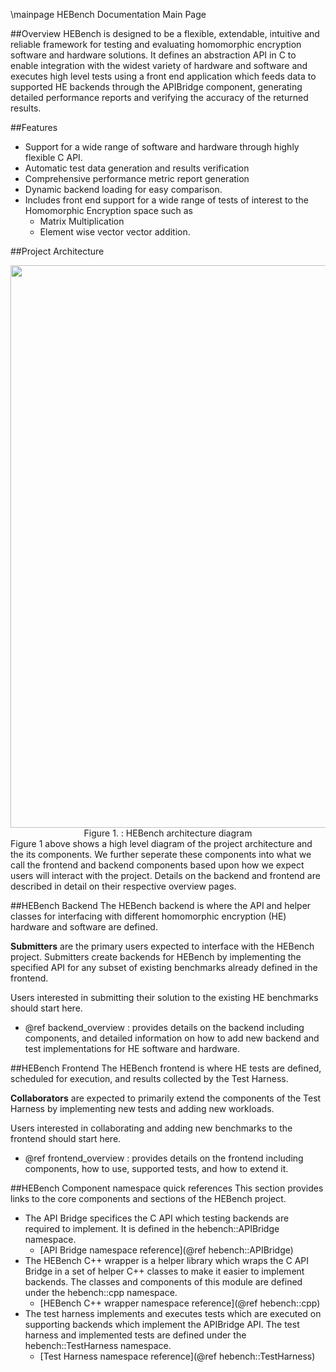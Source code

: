 \mainpage HEBench Documentation Main Page

##Overview
HEBench is designed to be a flexible, extendable, intuitive and reliable framework for testing and evaluating homomorphic encryption software and hardware solutions. It defines an abstraction API in C to enable integration with the widest variety of hardware and software and executes high level tests using a front end application which feeds data to supported HE backends through the APIBridge component, generating detailed performance reports and verifying the accuracy of the returned results. 

##Features
 - Support for a wide range of software and hardware through highly flexible C API.
 - Automatic test data generation and results verification
 - Comprehensive performance metric report generation
 - Dynamic backend loading for easy comparison. 
 - Includes front end support for a wide range of tests of interest to the Homomorphic Encryption space such as
     - Matrix Multiplication
     - Element wise vector vector addition.

##Project Architecture
<div align="center">
  <img width="900" src="architecture_diagram.png" /><br>
  <span>Figure 1. : HEBench architecture diagram</span>
</div>
Figure 1 above shows a high level diagram of the project architecture and the its components. We further seperate these components into what we call the frontend and backend components based upon how we expect users will interact with the project. Details on the backend and frontend are described in detail on their respective overview pages.

##HEBench Backend
The HEBench backend is where the API and helper classes for interfacing with different homomorphic encryption (HE) hardware and software are defined.

<b>Submitters</b> are the primary users expected to interface with the HEBench project. Submitters create backends for HEBench by implementing the specified API for any subset of existing benchmarks already defined in the frontend.

Users interested in submitting their solution to the existing HE benchmarks should start here.

- @ref backend_overview : provides details on the backend including components, and detailed information on how to add new backend and test implementations for HE software and hardware.

##HEBench Frontend
The HEBench frontend is where HE tests are defined, scheduled for execution, and results collected by the Test Harness.

<b>Collaborators</b> are expected to primarily extend the components of the Test Harness
by implementing new tests and adding new workloads.

Users interested in collaborating and adding new benchmarks to the frontend should start here.

- @ref frontend_overview : provides details on the frontend including components, how to use, supported tests, and how to extend it.
	
##HEBench Component namespace quick references 
This section provides links to the core components and sections of the HEBench project. 
 - The API Bridge specifices the C API which testing backends are required to implement. It is defined in the hebench::APIBridge namespace. 
     - [API Bridge namespace reference](@ref hebench::APIBridge)
 - The HEBench C++ wrapper is a helper library which wraps the C API Bridge in a set of helper C++ classes to make it easier to implement backends. The classes and components of this module are defined under the hebench::cpp namespace. 
     - [HEBench C++ wrapper namespace reference](@ref hebench::cpp)
 - The test harness implements and executes tests which are executed on supporting backends which implement the APIBridge API. The test harness and implemented tests are defined under the hebench::TestHarness namespace. 
     - [Test Harness namespace reference](@ref hebench::TestHarness)
	

